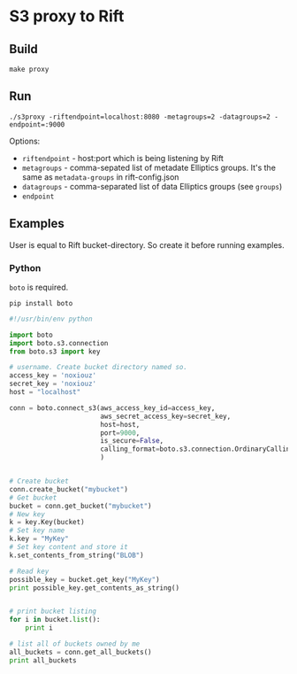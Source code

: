 # S3 proxy to Rift

## Build

`make proxy`

## Run

```
./s3proxy -riftendpoint=localhost:8080 -metagroups=2 -datagroups=2 -endpoint=:9000
```
Options:
 + `riftendpoint` - host:port which is being listening by Rift
 + `metagroups` - comma-sepated list of metadate Elliptics groups. It's the same as `metadata-groups` in rift-config.json
 + `datagroups` - comma-separated list of data Elliptics groups (see `groups`)
 + `endpoint`


## Examples

User is equal to Rift bucket-directory. So create it before running examples.

### Python

`boto` is required.
```
pip install boto
```

```python
#!/usr/bin/env python

import boto
import boto.s3.connection
from boto.s3 import key

# username. Create bucket directory named so.
access_key = 'noxiouz'
secret_key = 'noxiouz'
host = "localhost"

conn = boto.connect_s3(aws_access_key_id=access_key,
                       aws_secret_access_key=secret_key,
                       host=host,
                       port=9000,
                       is_secure=False,
                       calling_format=boto.s3.connection.OrdinaryCallingFormat(),
                       )


# Create bucket
conn.create_bucket("mybucket")
# Get bucket
bucket = conn.get_bucket("mybucket")
# New key
k = key.Key(bucket)
# Set key name
k.key = "MyKey"
# Set key content and store it
k.set_contents_from_string("BLOB")

# Read key
possible_key = bucket.get_key("MyKey")
print possible_key.get_contents_as_string()


# print bucket listing
for i in bucket.list():
    print i

# list all of buckets owned by me
all_buckets = conn.get_all_buckets()
print all_buckets
```
